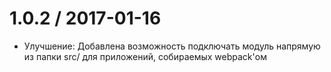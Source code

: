 1.0.2 / 2017-01-16
==================

  * Улучшение: Добавлена возможность подключать модуль напрямую из папки src/ для приложений, собираемых webpack'ом